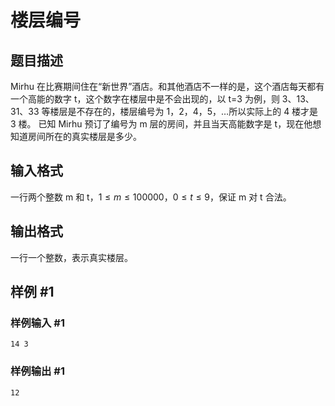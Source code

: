 # 楼层编号

## 题目描述

Mirhu 在比赛期间住在“新世界”酒店。和其他酒店不一样的是，这个酒店每天都有一个高能的数字 t，这个数字在楼层中是不会出现的，以 t=3 为例，则 3、13、31、33 等楼层是不存在的，楼层编号为 1，2，4，5，…所以实际上的 4 楼才是 3 楼。
已知 Mirhu 预订了编号为 m 层的房间，并且当天高能数字是 t，现在他想知道房间所在的真实楼层是多少。

## 输入格式

一行两个整数 m 和 t，$1≤m≤100000$，$0≤t≤9$，保证 m 对 t 合法。

## 输出格式

一行一个整数，表示真实楼层。

## 样例 #1

### 样例输入 #1

```text
14 3
```

### 样例输出 #1

```text
12
```
